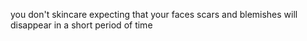 you don't skincare expecting that your faces scars and blemishes will disappear in a short period of time

